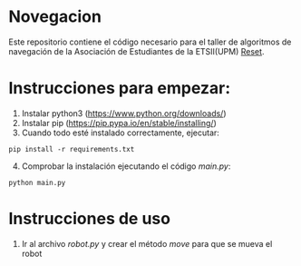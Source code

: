 # Novegacion
 Este repositorio contiene el código necesario para el taller de algoritmos de navegación de la Asociación de Estudiantes de la ETSII(UPM) [Reset](https://www.reset.etsii.upm.es).

# Instrucciones para empezar:
1. Instalar python3 (https://www.python.org/downloads/) 
2. Instalar pip (https://pip.pypa.io/en/stable/installing/)
3. Cuando todo esté instalado correctamente, ejecutar: 

`pip install -r requirements.txt`

4. Comprobar la instalación ejecutando el código *main.py*: 

`python main.py`

# Instrucciones de uso
1. Ir al archivo *robot.py* y crear el método *move* para que se mueva el robot
